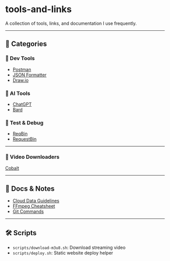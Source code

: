 # tools-and-links
A collection of tools, links, and documentation I use frequently.

---

## 📁 Categories

### 🚀 Dev Tools
- [Postman](https://www.postman.com/)
- [JSON Formatter](https://jsonformatter.org/)
- [Draw.io](https://app.diagrams.net/)

### 🧠 AI Tools
- [ChatGPT](https://chat.openai.com/)
- [Bard](https://bard.google.com/)

### 🧪 Test & Debug
- [ReqBin](https://reqbin.com/)
- [RequestBin](https://requestbin.com/)

---

### 🧪 Video Downloaders

[Cobalt](https://cobalt.tools/)

---

## 📘 Docs & Notes

- [Cloud Data Guidelines](docs/cloud-guidelines.md)
- [FFmpeg Cheatsheet](docs/ffmpeg.md)
- [Git Commands](docs/git.md)

---

## 🛠️ Scripts

- `scripts/download-m3u8.sh`: Download streaming video
- `scripts/deploy.sh`: Static website deploy helper
